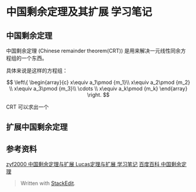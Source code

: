 # 中国剩余定理及其扩展 学习笔记 

## 中国剩余定理

中国剩余定理 $\mathrm{(Chinese\;remainder\;theorem(CRT))}$ 是用来解决一元线性同余方程组的一个东西。

具体来说是这样的方程组：

$$
\left\{
\begin{array}{c}
x\equiv a_1\pmod {m_1}\\ 
x\equiv a_2\pmod {m_2} \\ 
x\equiv a_3\pmod {m_3}\\
\cdots \\
x\equiv a_k\pmod {m_k}
\end{array}
\right.
$$

$\mathrm{CRT}$ 可以求出一个

## 扩展中国剩余定理


## 参考资料

[zyf2000 中国剩余定理与扩展 Lucas定理与扩展 学习笔记](http://blog.csdn.net/clove_unique/article/details/54571216)
[百度百科 中国剩余定理][1]


[1]:https://baike.baidu.com/item/%E5%AD%99%E5%AD%90%E5%AE%9A%E7%90%86/2841597?fr=aladdin&fromid=11200132&fromtitle=%E4%B8%AD%E5%9B%BD%E5%89%A9%E4%BD%99%E5%AE%9A%E7%90%86
> Written with [StackEdit](https://stackedit.io/).
<!--stackedit_data:
eyJoaXN0b3J5IjpbMTIxMzE3NjEyOV19
-->